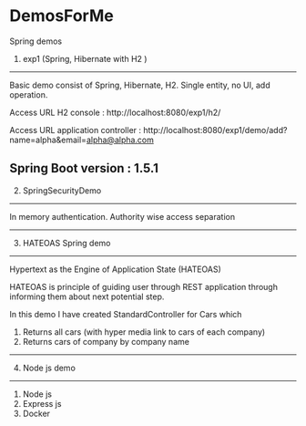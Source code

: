 # DemosForMe
Spring demos

1. exp1 (Spring, Hibernate with H2 )
-----------------------------------------------------------------------------------------
Basic demo consist of Spring, Hibernate, H2.
Single entity, no UI, add operation.

Access URL H2 console : http://localhost:8080/exp1/h2/

Access URL application controller : http://localhost:8080/exp1/demo/add?name=alpha&email=alpha@alpha.com

Spring Boot version : 1.5.1
--------------------------------------------------------------------------------------------
2. SpringSecurityDemo
--------------------------------------------------------------------------------------------
In memory authentication.
Authority wise access separation

--------------------------------------------------------------------------------------------
3. HATEOAS Spring demo
--------------------------------------------------------------------------------------------
Hypertext as the Engine of Application State (HATEOAS)

HATEOAS is principle of guiding user through REST application through informing them about next potential step.

In this demo I have created StandardController for Cars which

1. Returns all cars (with hyper media link to cars of each company)
2. Returns cars of company by company name

--------------------------------------------------------------------------------------------
4. Node js demo
--------------------------------------------------------------------------------------------
1. Node js
2. Express js
3. Docker
